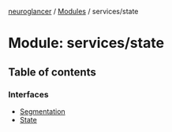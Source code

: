 [neuroglancer](../README.md) / [Modules](../modules.md) / services/state

# Module: services/state

## Table of contents

### Interfaces

- [Segmentation](../interfaces/services_state.Segmentation.md)
- [State](../interfaces/services_state.State.md)
